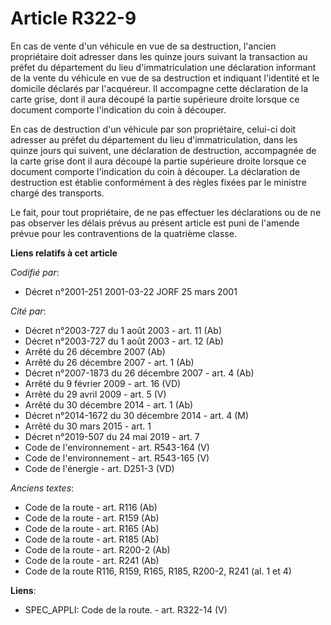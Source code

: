 # Article R322-9

En cas de vente d'un véhicule en vue de sa destruction, l'ancien propriétaire doit adresser dans les quinze jours suivant la
transaction au préfet du département du lieu d'immatriculation une déclaration informant de la vente du véhicule en vue de sa
destruction et indiquant l'identité et le domicile déclarés par l'acquéreur. Il accompagne cette déclaration de la carte
grise, dont il aura découpé la partie supérieure droite lorsque ce document comporte l'indication du coin à découper.

En cas de destruction d'un véhicule par son propriétaire, celui-ci doit adresser au préfet du département du lieu
d'immatriculation, dans les quinze jours qui suivent, une déclaration de destruction, accompagnée de la carte grise dont il
aura découpé la partie supérieure droite lorsque ce document comporte l'indication du coin à découper. La déclaration de
destruction est établie conformément à des règles fixées par le ministre chargé des transports.

Le fait, pour tout propriétaire, de ne pas effectuer les déclarations ou de ne pas observer les délais prévus au présent
article est puni de l'amende prévue pour les contraventions de la quatrième classe.

**Liens relatifs à cet article**

_Codifié par_:

  - Décret n°2001-251 2001-03-22 JORF 25 mars 2001

_Cité par_:

  - Décret n°2003-727 du 1 août 2003 - art. 11 (Ab)
  - Décret n°2003-727 du 1 août 2003 - art. 12 (Ab)
  - Arrêté du 26 décembre 2007 (Ab)
  - Arrêté du 26 décembre 2007 - art. 1 (Ab)
  - Décret n°2007-1873 du 26 décembre 2007 - art. 4 (Ab)
  - Arrêté du 9 février 2009 - art. 16 (VD)
  - Arrêté du 29 avril 2009 - art. 5 (V)
  - Arrêté du 30 décembre 2014 - art. 1 (Ab)
  - Décret n°2014-1672 du 30 décembre 2014 - art. 4 (M)
  - Arrêté du 30 mars 2015 - art. 1
  - Décret n°2019-507 du 24 mai 2019 - art. 7
  - Code de l'environnement - art. R543-164 (V)
  - Code de l'environnement - art. R543-165 (V)
  - Code de l'énergie - art. D251-3 (VD)

_Anciens textes_:

  - Code de la route - art. R116 (Ab)
  - Code de la route - art. R159 (Ab)
  - Code de la route - art. R165 (Ab)
  - Code de la route - art. R185 (Ab)
  - Code de la route - art. R200-2 (Ab)
  - Code de la route - art. R241 (Ab)
  - Code de la route R116, R159, R165, R185, R200-2, R241 (al. 1 et 4)

**Liens**:

  - SPEC_APPLI: Code de la route. - art. R322-14 (V)
